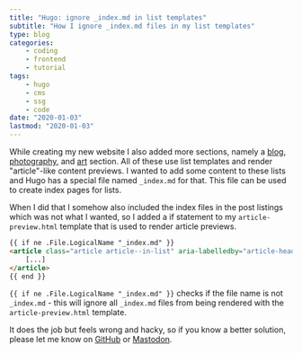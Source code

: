 ```yaml
---
title: "Hugo: ignore _index.md in list templates"
subtitle: "How I ignore _index.md files in my list templates"
type: blog
categories:
    - coding
    - frontend
    - tutorial
tags:
    - hugo
    - cms
    - ssg
    - code
date: "2020-01-03"
lastmod: "2020-01-03"
---
```


While creating my new website I also added more sections, namely a [blog](/blog/), [photography](/photography/), and [art](/art/) section. All of these use list templates and render "article"-like content previews. I wanted to add some content to these lists and Hugo has a special file named `_index.md` for that. This file can be used to create index pages for lists.

When I did that I somehow also included the index files in the post listings which was not what I wanted, so I added a if statement to my `article-preview.html` template that is used to render article previews.

```html
{{ if ne .File.LogicalName "_index.md" }}
<article class="article article--in-list" aria-labelledby="article-heading-{{ .File.UniqueID }}">
    [...]
</article>
{{ end }}
```

`{{ if ne .File.LogicalName "_index.md" }}` checks if the file name is not `_index.md` - this will ignore all `_index.md` files from being rendered with the `article-preview.html` template.

It does the job but feels wrong and hacky, so if you know a better solution, please let me know on [GitHub](https://github.com/kevingimbel/kevingimbel.de "Report issue on GitHub") or [Mastodon](https://bullgit.party/@kevin "Contact me on Mastodon").
